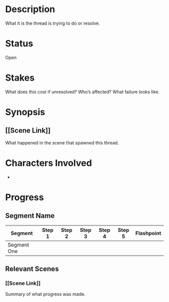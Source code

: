 # Description
What it is the thread is trying to do or resolve.

# Status
Open

# Stakes
What does this cost if unresolved? Who’s affected? What failure looks like.

# Synopsis
## [[Scene Link]]
What happened in the scene that spawned this thread.

# Characters Involved
- 

# Progress

## Segment Name

| Segment     | Step 1 | Step 2 | Step 3 | Step 4 | Step 5 | Flashpoint |
|-------------|--------|--------|--------|--------|--------|------------|
| Segment One |        |        |        |        |        |            |

## Relevant Scenes
### [[Scene Link]]
Summary of what progress was made.
